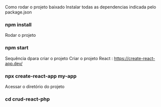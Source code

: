 
Como rodar o projeto baixado
Instalar todas as dependencias indicada pelo package.json
### npm install

Rodar o projeto
### npm start

Sequência dpara criar o projeto
Criar o projeto React : https://create-react-app.dev/
### npx create-react-app my-app

Acessar o diretório do projeto
### cd crud-react-php


